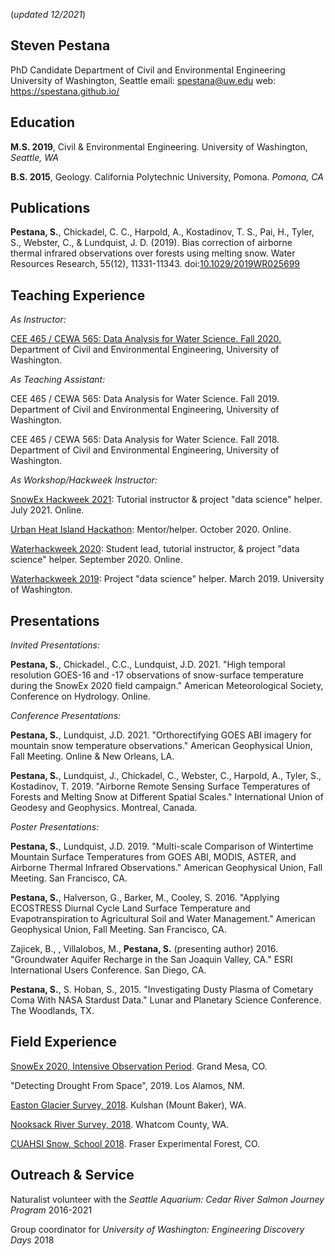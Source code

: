 (*updated 12/2021*)

## Steven Pestana
PhD Candidate
Department of Civil and Environmental Engineering
University of Washington, Seattle 
email: spestana@uw.edu
web: https://spestana.github.io/

## Education

**M.S. 2019**, Civil & Environmental Engineering. University of Washington, *Seattle, WA*

**B.S. 2015**, Geology. California Polytechnic University, Pomona. *Pomona, CA*

## Publications

**Pestana, S.**, Chickadel, C. C., Harpold, A., Kostadinov, T. S., Pai, H., Tyler, S., Webster, C., & Lundquist, J. D. (2019). Bias correction of airborne thermal infrared observations over forests using melting snow. Water Resources Research, 55(12), 11331-11343. doi:[10.1029/2019WR025699](https://doi.org/10.1029/2019WR025699)

## Teaching Experience

*As Instructor:* 

[CEE 465 / CEWA 565: Data Analysis for Water Science. Fall 2020.](https://spestana.github.io/2021/01/data-analysis-class-2020/) Department of Civil and Environmental Engineering, University of Washington.

*As Teaching Assistant:* 

CEE 465 / CEWA 565: Data Analysis for Water Science. Fall 2019. Department of Civil and Environmental Engineering, University of Washington.

CEE 465 / CEWA 565: Data Analysis for Water Science. Fall 2018. Department of Civil and Environmental Engineering, University of Washington.

*As Workshop/Hackweek Instructor:*  

[SnowEx Hackweek 2021](https://spestana.github.io/2021/07/snowex-hackweek-2021/): Tutorial instructor & project "data science" helper. July 2021. Online.

[Urban Heat Island Hackathon](https://earthhacksorg.medium.com/event-spotlight-urban-heat-island-hackathon-4d69b311af31): Mentor/helper. October 2020. Online.

[Waterhackweek 2020](https://spestana.github.io/2020/09/waterhackweek-2020/): Student lead, tutorial instructor, & project "data science" helper. September 2020. Online.

[Waterhackweek 2019](https://spestana.github.io/2019/03/waterhackweek-2019/): Project "data science" helper. March 2019. University of Washington.

## Presentations

*Invited Presentations:*

**Pestana, S.**, Chickadel., C.C., Lundquist, J.D. 2021. "High temporal resolution GOES-16 and -17 observations of snow-surface temperature during the SnowEx 2020 field campaign." American Meteorological Society, Conference on Hydrology. Online.

*Conference Presentations:*

**Pestana, S.**, Lundquist, J.D. 2021. "Orthorectifying GOES ABI imagery for mountain snow temperature observations." American Geophysical Union, Fall Meeting. Online & New Orleans, LA.

**Pestana, S.**, Lundquist, J., Chickadel, C., Webster, C., Harpold, A., Tyler, S., Kostadinov, T. 2019. "Airborne Remote Sensing Surface Temperatures of Forests and Melting Snow at Different Spatial Scales." International Union of Geodesy and Geophysics. Montreal, Canada.

*Poster Presentations:*

**Pestana, S.**, Lundquist, J.D. 2019. "Multi-scale Comparison of Wintertime Mountain Surface Temperatures from GOES ABI, MODIS, ASTER, and Airborne Thermal Infrared Observations." American Geophysical Union, Fall Meeting. San Francisco, CA.

**Pestana, S.**, Halverson, G., Barker, M., Cooley, S. 2016. "Applying ECOSTRESS Diurnal Cycle Land Surface Temperature and Evapotranspiration to Agricultural Soil and Water Management." American Geophysical Union, Fall Meeting. San Francisco, CA.

Zajicek, B., , Villalobos, M., **Pestana, S.** (presenting author) 2016.  "Groundwater Aquifer Recharge in the San Joaquin Valley, CA." ESRI International Users Conference. San Diego, CA.

**Pestana, S.**, S. Hoban, S., 2015. "Investigating Dusty Plasma of Cometary Coma With NASA Stardust Data." Lunar and Planetary Science Conference. The Woodlands, TX.

## Field Experience

[SnowEx 2020, Intensive Observation Period](https://spestana.github.io/2020/02/snowex-2020/). Grand Mesa, CO.

"Detecting Drought From Space", 2019. Los Alamos, NM.

[Easton Glacier Survey, 2018](https://spestana.github.io/2018/11/sfm-easton-glacier/). Kulshan (Mount Baker), WA.

[Nooksack River Survey, 2018](https://spestana.github.io/2018/06/sfm-river-channel/). Whatcom County, WA.

[CUAHSI Snow, School 2018](https://spestana.github.io/2018/01/snow-school/). Fraser Experimental Forest, CO.

## Outreach & Service

Naturalist volunteer with the *Seattle Aquarium: Cedar River Salmon Journey Program* 2016-2021

Group coordinator for *University of Washington: Engineering Discovery Days* 2018

